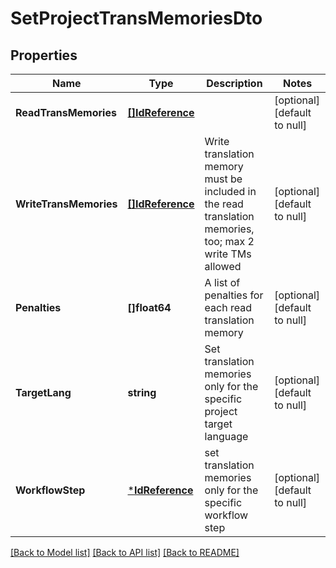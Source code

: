 # SetProjectTransMemoriesDto

## Properties
Name | Type | Description | Notes
------------ | ------------- | ------------- | -------------
**ReadTransMemories** | [**[]IdReference**](IdReference.md) |  | [optional] [default to null]
**WriteTransMemories** | [**[]IdReference**](IdReference.md) | Write translation memory must be included in the read translation memories, too; max 2 write TMs allowed | [optional] [default to null]
**Penalties** | **[]float64** | A list of penalties for each read translation memory | [optional] [default to null]
**TargetLang** | **string** | Set translation memories only for the specific project target language | [optional] [default to null]
**WorkflowStep** | [***IdReference**](IdReference.md) | set translation memories only for the specific workflow step | [optional] [default to null]

[[Back to Model list]](../README.md#documentation-for-models) [[Back to API list]](../README.md#documentation-for-api-endpoints) [[Back to README]](../README.md)


